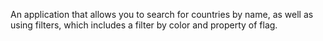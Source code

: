 An application that allows you to search for countries by name, as well as using filters, which includes a filter by color and property of flag.

